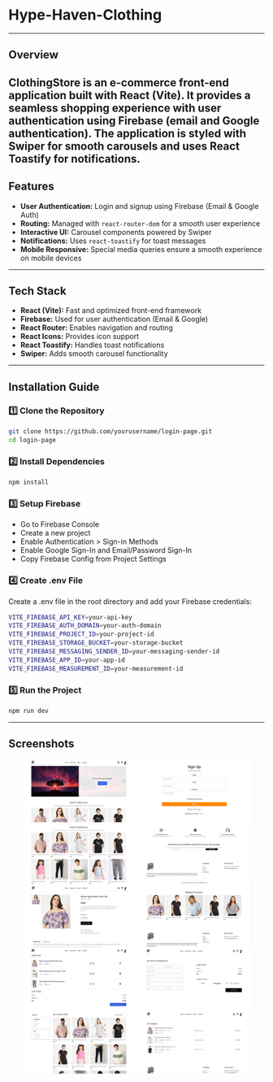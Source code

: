 ﻿# Hype-Haven-Clothing
---
## Overview

ClothingStore is an e-commerce front-end application built with **React (Vite)**. It provides a seamless shopping experience with user authentication using **Firebase** (email and Google authentication). The application is styled with **Swiper** for smooth carousels and uses **React Toastify** for notifications.
---

## Features
- **User Authentication:** Login and signup using Firebase (Email & Google Auth)
- **Routing:** Managed with `react-router-dom` for a smooth user experience
- **Interactive UI:** Carousel components powered by Swiper
- **Notifications:** Uses `react-toastify` for toast messages
- **Mobile Responsive:** Special media queries ensure a smooth experience on mobile devices

---
## Tech Stack
- **React (Vite):** Fast and optimized front-end framework
- **Firebase:** Used for user authentication (Email & Google)
- **React Router:** Enables navigation and routing
- **React Icons:** Provides icon support
- **React Toastify:** Handles toast notifications
- **Swiper:** Adds smooth carousel functionality

 ---
 
##  Installation Guide 
### 1️⃣ Clone the Repository  
```sh
git clone https://github.com/yourusername/login-page.git
cd login-page
```

### 2️⃣ Install Dependencies  
```sh
npm install
```

### 3️⃣ Setup Firebase
- Go to Firebase Console
- Create a new project
- Enable Authentication > Sign-in Methods
- Enable Google Sign-In and Email/Password Sign-In
- Copy Firebase Config from Project Settings


### 4️⃣ Create .env File
Create a .env file in the root directory and add your Firebase credentials:
```sh
VITE_FIREBASE_API_KEY=your-api-key
VITE_FIREBASE_AUTH_DOMAIN=your-auth-domain
VITE_FIREBASE_PROJECT_ID=your-project-id
VITE_FIREBASE_STORAGE_BUCKET=your-storage-bucket
VITE_FIREBASE_MESSAGING_SENDER_ID=your-messaging-sender-id
VITE_FIREBASE_APP_ID=your-app-id
VITE_FIREBASE_MEASUREMENT_ID=your-measurement-id

```
### 5️⃣ Run the Project
```sh
npm run dev
```

---

## Screenshots
<div style="display: flex; flex-wrap: wrap; justify-content: center;">
  <img src="https://raw.githubusercontent.com/Kunalgarg108/Hype-Haven-Clothing/main/public/image2.png" width="45%">
  <img src="https://raw.githubusercontent.com/Kunalgarg108/Hype-Haven-Clothing/main/public/image1.png" width="45%">
  <img src="https://raw.githubusercontent.com/Kunalgarg108/Hype-Haven-Clothing/main/public/image3.png" width="45%">
  <img src="https://raw.githubusercontent.com/Kunalgarg108/Hype-Haven-Clothing/main/public/image4.png" width="45%">
  <img src="https://raw.githubusercontent.com/Kunalgarg108/Hype-Haven-Clothing/main/public/image5.png" width="45%">
  <img src="https://raw.githubusercontent.com/Kunalgarg108/Hype-Haven-Clothing/main/public/image6.png" width="45%">
  <img src="https://raw.githubusercontent.com/Kunalgarg108/Hype-Haven-Clothing/main/public/image7.png" width="45%">
  <img src="https://raw.githubusercontent.com/Kunalgarg108/Hype-Haven-Clothing/main/public/image8.png" width="45%">
  <img src="https://raw.githubusercontent.com/Kunalgarg108/Hype-Haven-Clothing/main/public/image9.png" width="45%">
  <img src="https://raw.githubusercontent.com/Kunalgarg108/Hype-Haven-Clothing/main/public/image10.png" width="45%">
</div>

